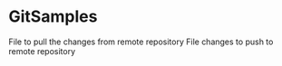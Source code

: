 # GitSamples
File to pull the changes from remote repository
File changes to push to remote repository
